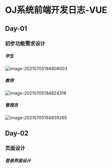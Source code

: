 # OJ系统前端开发日志-VUE

## Day-01

### 初步功能需求设计

##### 学生

![image-20210705194808003](C:\Users\92883\AppData\Roaming\Typora\typora-user-images\image-20210705194808003.png) 

##### 教师

![image-20210705194824318](C:\Users\92883\AppData\Roaming\Typora\typora-user-images\image-20210705194824318.png) 

##### 管理员

![image-20210705194839265](C:\Users\92883\AppData\Roaming\Typora\typora-user-images\image-20210705194839265.png) 



## Day-02



### 页面设计



##### 登录界面设计



